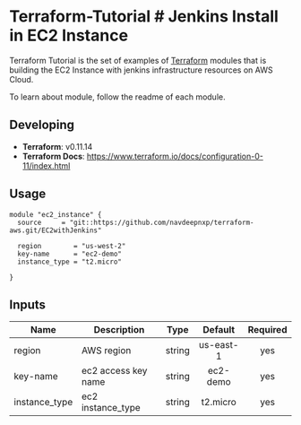 # Terraform-Tutorial # Jenkins Install in EC2 Instance


Terraform Tutorial is the set of examples of [Terraform](https://www.terraform.io/) modules that is building the EC2 Instance with jenkins
infrastructure resources on AWS Cloud.

To learn about module, follow the readme of each module.

## Developing

- **Terraform**: v0.11.14
- **Terraform Docs**: https://www.terraform.io/docs/configuration-0-11/index.html

## Usage

```hcl
module "ec2_instance" {
  source     = "git::https://github.com/navdeepnxp/terraform-aws.git/EC2withJenkins"

  region        = "us-west-2"
  key-name      = "ec2-demo"
  instance_type = "t2.micro"

}
```

## Inputs

| Name | Description | Type | Default | Required |
|------|-------------|:----:|:-----:|:-----:|
| region | AWS region | string | us-east-1 | yes |
| key-name | ec2 access key name | string | ec2-demo | yes |
| instance_type | ec2 instance_type | string | t2.micro | yes |
